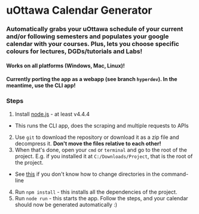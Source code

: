 # uOttawa Calendar Generator

### Automatically grabs your uOttawa schedule of your current and/or following semesters and populates your google calendar with your courses. Plus, lets you choose specific colours for lectures, DGDs/tutorials and Labs!

#### Works on all platforms (Windows, Mac, Linux)!

#### Currently porting the app as a webapp (see branch `hyperdev`). In the meantime, use the CLI app!

### Steps
1. Install [node.js](https://nodejs.org/) - at least v4.4.4
  * This runs the CLI app, does the scraping and multiple requests to APIs
2.  Use `git` to download the repository or download it as a zip file and decompress it. **Don't move the files relative to each other!**
3. When that's done, open your `cmd` or `terminal` and go to the root of the project. E.g. if you installed it at `C:/Downloads/Project`, that is the root of the project.
  * See [this](http://www.digitalcitizen.life/command-prompt-how-use-basic-commands) if you don't know how to change directories in the command-line
4. Run `npm install` - this installs all the dependencies of the project.
5. Run `node run` - this starts the app. Follow the steps, and your calendar should now be generated automatically :)
